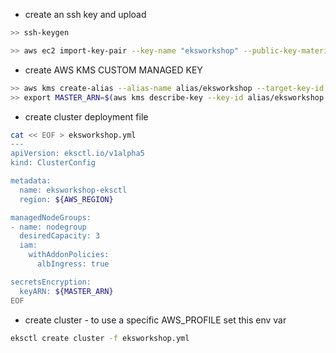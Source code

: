 - create an ssh key and upload

```bash
>> ssh-keygen

>> aws ec2 import-key-pair --key-name "eksworkshop" --public-key-material file://~/.ssh/id_rsa.pub
```

- create AWS KMS CUSTOM MANAGED KEY

```bash
>> aws kms create-alias --alias-name alias/eksworkshop --target-key-id $(aws kms create-key --query KeyMetadata.Arn --output text)
>> export MASTER_ARN=$(aws kms describe-key --key-id alias/eksworkshop --query KeyMetadata.Arn --output text)
```

- create cluster deployment file

```bash
cat << EOF > eksworkshop.yml
---
apiVersion: eksctl.io/v1alpha5
kind: ClusterConfig

metadata:
  name: eksworkshop-eksctl
  region: ${AWS_REGION}

managedNodeGroups:
- name: nodegroup
  desiredCapacity: 3
  iam:
    withAddonPolicies:
      albIngress: true

secretsEncryption:
  keyARN: ${MASTER_ARN}
EOF
```

- create cluster - to use a specific AWS_PROFILE set this env var

```bash
eksctl create cluster -f eksworkshop.yml
```
